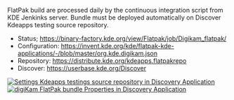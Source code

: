 FlatPak build are processed daily by the continuous integration script from KDE Jenkinks server.
Bundle must be deployed automatically on Discover Kdeapps testing source repository.

- Status;        https://binary-factory.kde.org/view/Flatpak/job/Digikam_flatpak/
- Configuration: https://invent.kde.org/kde/flatpak-kde-applications/-/blob/master/org.kde.digikam.json
- Repository:    https://distribute.kde.org/kdeapps.flatpakrepo
- Discover:      https://userbase.kde.org/Discover

[![](https://i.imgur.com/IHxNhDT.png "Settings Kdeapps testings source repository in Discovery Application")](https://imgur.com/IHxNhDT)
[![](https://i.imgur.com/KWNjWBe.png "digiKam FlatPak bundle Properties in Discovery Application")](https://imgur.com/KWNjWBe)

